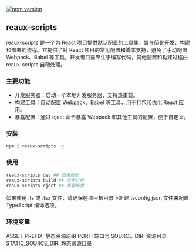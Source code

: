 [![npm version](https://img.shields.io/npm/v/reaux-scripts.svg?style=flat)](https://www.npmjs.com/package/reaux-scripts)

## reaux-scripts
reaux-scripts 是一个为 React 项目提供默认配置的工具集，旨在简化开发、构建和部署的流程。它提供了对 React 项目的常见配置和脚本支持，避免了手动配置 Webpack、Babel 等工具，开发者只需专注于编写代码，其他配置和构建过程由 reaux-scripts 自动处理。

### 主要功能
- 开发服务器：启动一个本地开发服务器，支持热重载。
- 构建工具：自动配置 Webpack、Babel 等工具，用于打包和优化 React 应用。
- 暴露配置：通过 eject 命令暴露 Webpack 和其他工具的配置，便于自定义。

### 安装
```bash
npm i reaux-scripts -g
```

### 使用
```bash
reaux-scripts dev ## 应用启动
reaux-scripts build ## 应用打包
reaux-scripts eject ## 暴露配置
```

如果使用 .ts 或 .tsx 文件，请确保在项目根目录下新建 tsconfig.json 文件来配置 TypeScript 编译选项。

### 环境变量
ASSET_PREFIX: 静态资源前缀
PORT: 端口号
SOURCE_DIR: 资源目录
STATIC_SOURCE_DIR: 静态资源目录
